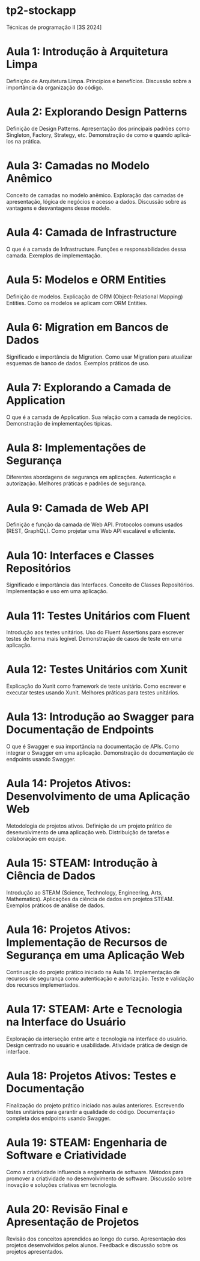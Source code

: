 # tp2-stockapp
Técnicas de programação II [3S 2024] 

# Aula 1: Introdução à Arquitetura Limpa
Definição de Arquitetura Limpa.
Princípios e benefícios.
Discussão sobre a importância da organização do código.
# Aula 2: Explorando Design Patterns
Definição de Design Patterns.
Apresentação dos principais padrões como Singleton, Factory, Strategy, etc.
Demonstração de como e quando aplicá-los na prática.
# Aula 3: Camadas no Modelo Anêmico
Conceito de camadas no modelo anêmico.
Exploração das camadas de apresentação, lógica de negócios e acesso a dados.
Discussão sobre as vantagens e desvantagens desse modelo.
# Aula 4: Camada de Infrastructure
O que é a camada de Infrastructure.
Funções e responsabilidades dessa camada.
Exemplos de implementação.
# Aula 5: Modelos e ORM Entities
Definição de modelos.
Explicação de ORM (Object-Relational Mapping) Entities.
Como os modelos se aplicam com ORM Entities.
# Aula 6: Migration em Bancos de Dados
Significado e importância de Migration.
Como usar Migration para atualizar esquemas de banco de dados.
Exemplos práticos de uso.
# Aula 7: Explorando a Camada de Application
O que é a camada de Application.
Sua relação com a camada de negócios.
Demonstração de implementações típicas.
# Aula 8: Implementações de Segurança
Diferentes abordagens de segurança em aplicações.
Autenticação e autorização.
Melhores práticas e padrões de segurança.
# Aula 9: Camada de Web API
Definição e função da camada de Web API.
Protocolos comuns usados (REST, GraphQL).
Como projetar uma Web API escalável e eficiente.
# Aula 10: Interfaces e Classes Repositórios
Significado e importância das Interfaces.
Conceito de Classes Repositórios.
Implementação e uso em uma aplicação.
# Aula 11: Testes Unitários com Fluent
Introdução aos testes unitários.
Uso do Fluent Assertions para escrever testes de forma mais legível.
Demonstração de casos de teste em uma aplicação.
# Aula 12: Testes Unitários com Xunit
Explicação do Xunit como framework de teste unitário.
Como escrever e executar testes usando Xunit.
Melhores práticas para testes unitários.
# Aula 13: Introdução ao Swagger para Documentação de Endpoints
O que é Swagger e sua importância na documentação de APIs.
Como integrar o Swagger em uma aplicação.
Demonstração de documentação de endpoints usando Swagger.
# Aula 14: Projetos Ativos: Desenvolvimento de uma Aplicação Web
Metodologia de projetos ativos.
Definição de um projeto prático de desenvolvimento de uma aplicação web.
Distribuição de tarefas e colaboração em equipe.
# Aula 15: STEAM: Introdução à Ciência de Dados
Introdução ao STEAM (Science, Technology, Engineering, Arts, Mathematics).
Aplicações da ciência de dados em projetos STEAM.
Exemplos práticos de análise de dados.
# Aula 16: Projetos Ativos: Implementação de Recursos de Segurança em uma Aplicação Web
Continuação do projeto prático iniciado na Aula 14.
Implementação de recursos de segurança como autenticação e autorização.
Teste e validação dos recursos implementados.
# Aula 17: STEAM: Arte e Tecnologia na Interface do Usuário
Exploração da interseção entre arte e tecnologia na interface do usuário.
Design centrado no usuário e usabilidade.
Atividade prática de design de interface.
# Aula 18: Projetos Ativos: Testes e Documentação
Finalização do projeto prático iniciado nas aulas anteriores.
Escrevendo testes unitários para garantir a qualidade do código.
Documentação completa dos endpoints usando Swagger.
# Aula 19: STEAM: Engenharia de Software e Criatividade
Como a criatividade influencia a engenharia de software.
Métodos para promover a criatividade no desenvolvimento de software.
Discussão sobre inovação e soluções criativas em tecnologia.
# Aula 20: Revisão Final e Apresentação de Projetos
Revisão dos conceitos aprendidos ao longo do curso.
Apresentação dos projetos desenvolvidos pelos alunos.
Feedback e discussão sobre os projetos apresentados.



